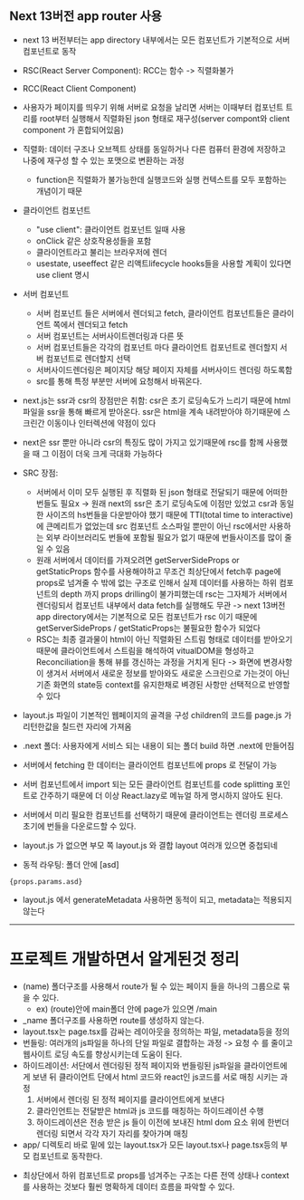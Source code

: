 ## Next 13버전 app router 사용

- next 13 버전부터는 app directory 내부에서는 모든 컴포넌트가 기본적으로 서버 컴포넌트로 동작
- RSC(React Server Component): RCC는 함수 -> 직렬화불가
- RCC(React Client Component)
- 사용자가 페이지를 띄우기 위해 서버로 요청을 날리면 서버는 이때부터 컴포넌트 트리를 root부터 실행해서 직렬화된 json 형태로 재구성(server compont와 client component 가 혼합되어있음)
- 직렬화: 데이터 구조나 오브젝트 상태를 동일하거나 다른 컴퓨터 환경에 저장하고 나중에 재구성 할 수 있는 포맷으로 변환하는 과정
  - function은 직렬화가 불가능한데 실행코드와 실행 컨텍스트를 모두 포함하는 개념이기 때문
- 클라이언트 컴포넌트

  - "use client": 클라이언트 컴포넌트 일때 사용
  - onClick 같은 상호작용성들을 포함
  - 클라이언트라고 불리는 브라우저에 렌더
  - usestate, useeffect 같은 리액트lifecycle hooks들을 사용할 계획이 있다면 use client 명시

- 서버 컴포넌트
  - 서버 컴포넌트 들은 서버에서 렌더되고 fetch, 클라이언트 컴포넌트들은 클라이언트 쪽에서 렌더되고 fetch
  - 서버 컴포넌트는 서버사이트렌더링과 다른 뜻
  - 서버 컴포넌트들은 각각의 컴포넌트 마다 클라이언트 컴포넌트로 렌더할지 서버 컴포넌트로 렌더할지 선택
  - 서버사이드렌더링은 페이지당 해당 페이지 자체를 서버사이드 렌더링 하도록함
  - src를 통해 특정 부분만 서버에 요청해서 바꿔온다.
- next.js는 ssr과 csr의 장점만은 취함: csr은 초기 로딩속도가 느리기 때문에 html파일을 ssr을 통해 빠르게 받아온다. ssr은 html을 계속 내려받아야 하기때문에 스크린간 이동이나 인터렉션에 약점이 있다
- next은 ssr 뿐만 아니라 csr의 특징도 많이 가지고 있기때문에 rsc를 함께 사용했을 때 그 이점이 더욱 크게 극대화 가능하다
- SRC 장점:
  - 서버에서 이미 모두 실행된 후 직렬화 된 json 형태로 전달되기 때문에 어떠한 번들도 필요x -> 원래 next의 ssr은 초기 로딩속도에 이점만 있었고 csr과 동일한 사이즈의 hs번들을 다운받아야 했기 때문에 TTI(total time to interactive)에 큰메리트가 없었는데 src 컴포넌트 소스파일 뿐만이 아닌 rsc에서만 사용하는 외부 라이브러리도 번들에 포함될 필요가 없기 때문에 번들사이즈를 많이 줄일 수 있음
  - 원래 서버에서 데이터를 가져오려면 getServerSideProps or getStaticProps 함수를 사용해야하고 무조건 최상단에서 fetch후 page에 props로 넘겨줄 수 밖에 없는 구조로 인해서 실제 데이터를 사용하는 하위 컴포넌트의 depth 까지 props drilling이 불가피했는데 rsc는 그자체가 서버에서 렌더링되서 컴포넌트 내부에서 data fetch를 실행해도 무관 -> next 13버전 app directory에서는 기본적으로 모든 컴포넌트가 rsc 이기 때문에 getServerSideProps / getStaticProps는 불필요한 함수가 되었다
  - RSC는 최종 결과물이 html이 아닌 직렬화된 스트림 형태로 데이터를 받아오기 때문에 클라이언트에서 스트림을 해석하여 vitualDOM을 형성하고 Reconciliation을 통해 뷰를 갱신하는 과정을 거치게 된다 -> 화면에 변경사항이 생겨서 서버에서 새로운 정보를 받아와도 새로운 스크린으로 가는것이 아닌 기존 화면의 state등 context를 유지한채로 벼경된 사항만 선택적으로 반영할 수 있다
- layout.js 파일이 기본적인 웹페이지의 골격을 구성 children의 코드를 page.js 가 리턴한값을 칠드런 자리에 가져옴
- .next 폴더: 사용자에게 서비스 되는 내용이 되는 폴더 build 하면 .next에 만들어짐
- 서버에서 fetching 한 데이터는 클라이언트 컴포넌트에 props 로 전달이 가능
- 서버 컴포넌트에서 import 되는 모든 클라이언트 컴포넌트를 code splitting 포인트로 간주하기 때문에 더 이상 React.lazy로 메뉴얼 하게 명시하지 않아도 된다.
- 서버에서 미리 필요한 컴포넌트를 선택하기 때문에 클라이언트는 렌더링 프로세스 초기에 번들을 다운로드할 수 있다.
- layout.js 가 없으면 부모 쪽 layout.js 와 결합 layout 여러개 있으면 중첩되네
- 동적 라우팅: 폴더 안에 [asd]

```
{props.params.asd}
```

- layout.js 에서 generateMetadata 사용하면 동적이 되고, metadata는 적용되지 않는다

---

# 프로젝트 개발하면서 알게된것 정리

- (name) 폴더구조를 사용해서 route가 될 수 있는 페이지 들을 하나의 그룹으로 묶을 수 있다.
  - ex) (route)안에 main폴더 안에 page가 있으면 /main
- \_name 폴더구조를 사용하면 route를 생성하지 않는다.
- layout.tsx는 page.tsx를 감싸는 레이아웃을 정의하는 파일, metadata등을 정의
- 번들링: 여러개의 js파일을 하나의 단일 파일로 결합하는 과정 -> 요청 수 를 줄이고 웹사이트 로딩 속도를 향상시키는데 도움이 된다.
- 하이드레이션: 서단에서 렌더링된 정적 페이지와 번들링된 js파일을 클라이언트에게 보낸 뒤 클라이언트 단에서 html 코드와 react인 js코드를 서로 매칭 시키는 과정
  1. 서버에서 렌더링 된 정적 페이지를 클라이언트에게 보낸다
  2. 클라인언트는 전달받은 html과 js 코드를 매칭하는 하이드레이션 수행
  3. 하이드레이션은 전송 받은 js 들이 이전에 보내진 html dom 요소 위에 한번더 렌더링 되면서 각각 자기 자리를 찾아가며 매칭
- app/ 디렉토리 바로 밑에 있는 layout.tsx가 모든 layout.tsx나 page.tsx등의 부모 컴포넌트로 동작한다.

* 최상단에서 하위 컴포넌트로 props를 넘겨주는 구조는 다른 전역 상태나 context를 사용하는 것보다 훨씬 명확하게 데이터 흐름을 파악할 수 있다.
